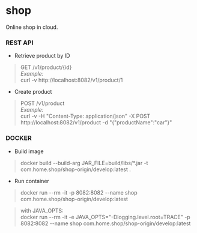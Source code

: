 # shop
Online shop in cloud.

### REST API

* Retrieve product by ID
> GET /v1/product/{id} <br/>
> *Example:* <br/>
> curl -v http://localhost:8082/v1/product/1

* Create product
> POST /v1/product <br/>
> *Example:* <br/>
> curl -v -H "Content-Type: application/json" -X POST http://localhost:8082/v1/product -d "{\"productName\":\"car\"}"

### DOCKER

* Build image
> docker build --build-arg JAR_FILE=build/libs/\*.jar -t com.home.shop/shop-origin/develop:latest .

* Run container
> docker run --rm -it -p 8082:8082 --name shop com.home.shop/shop-origin/develop:latest

> with JAVA_OPTS: <br/>
> docker run --rm -it -e JAVA_OPTS="-Dlogging.level.root=TRACE" -p 8082:8082 --name shop com.home.shop/shop-origin/develop:latest
